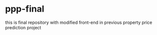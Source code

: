 # ppp-final
this is final repository with modified front-end in previous property price prediction project
